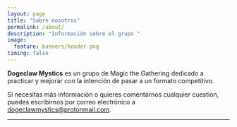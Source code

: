 ```yaml
---
layout: page
title: "Sobre nosotros"
permalink: /about/
description: "Información sobre el grupo "
image:
  feature: banners/header.png
timing: false
---
```



**Dogeclaw Mystics** es un grupo de Magic the Gathering dedicado a practicar y mejorar con la intención de pasar a un formato competitivo.

Si necesitas más información o quieres comentarnos cualquier cuestión, puedes escribirnos por correo electrónico a [dogeclawmystics@protonmail.com](mailto:dogeclawmystics@protonmail.com).

---
